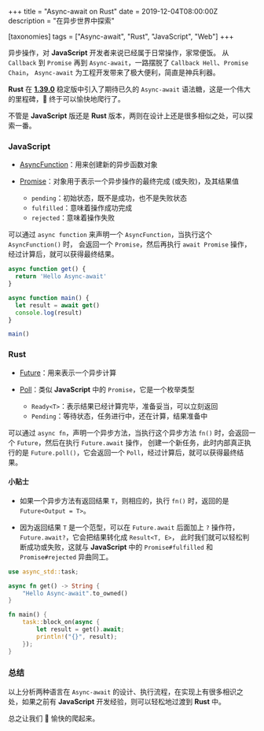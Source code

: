 +++
title = "Async-await on Rust"
date = 2019-12-04T08:00:00Z
description = "在异步世界中探索"

[taxonomies]
tags = ["Async-await", "Rust", "JavaScript", "Web"]
+++

异步操作，对 **JavaScript** 开发者来说已经属于日常操作，家常便饭。
从 `Callback` 到 `Promise` 再到 `Async-await`，一路摆脱了 `Callback Hell`、`Promise Chain`，
`Async-await` 为工程开发带来了极大便利，简直是神兵利器。

**Rust** 在 **[1.39.0]** 稳定版中引入了期待已久的 `Async-await` 语法糖，这是一个伟大的里程碑，🦀 终于可以愉快地爬行了。

不管是 **JavaScript** 版还是 **Rust** 版本，两则在设计上还是很多相似之处，可以探索一番。

### JavaScript

- [AsyncFunction]：用来创建新的异步函数对象

- [Promise]：对象用于表示一个异步操作的最终完成 (或失败)，及其结果值

  - `pending`：初始状态，既不是成功，也不是失败状态
  - `fulfilled`：意味着操作成功完成
  - `rejected`：意味着操作失败

可以通过 `async function` 来声明一个 `AsyncFunction`，当执行这个 `AsyncFunction()` 时，
会返回一个 `Promise`，然后再执行 `await Promise` 操作，经过计算后，就可以获得最终结果。

```js
async function get() {
  return 'Hello Async-await'
}

async function main() {
  let result = await get()
  console.log(result)
}

main()
```

### Rust

- [Future]：用来表示一个异步计算

- [Poll]：类似 **JavaScript** 中的 `Promise`，它是一个枚举类型

  - `Ready<T>`：表示结果已经计算完毕，准备妥当，可以立刻返回
  - `Pending`：等待状态，任务进行中，还在计算，结果准备中

可以通过 `async fn`，声明一个异步方法，当执行这个异步方法 `fn()` 时，会返回一个 `Future`，然后在执行 `Future.await` 操作，
创建一个新任务，此时内部真正执行的是 `Future.poll()`，它会返回一个 `Poll`，经过计算后，就可以获得最终结果。

#### 小贴士

- 如果一个异步方法有返回结果 `T`，则相应的，执行 `fn()` 时，返回的是 `Future<Output = T>`。

- 因为返回结果 `T` 是一个范型，可以在 `Future.await` 后面加上 `?` 操作符，`Future.await?`，它会把结果转化成 `Result<T, E>`，
  此时我们就可以轻松判断成功或失败，这就与 **JavaScript** 中的 `Promise#fulfilled` 和 `Promise#rejected` 异曲同工。

```rust
use async_std::task;

async fn get() -> String {
    "Hello Async-await".to_owned()
}

fn main() {
    task::block_on(async {
        let result = get().await;
        println!("{}", result);
    });
}
```

### 总结

以上分析两种语言在 `Async-await` 的设计、执行流程，在实现上有很多相识之处，如果之前有 **JavaScript** 开发经验，则可以轻松地过渡到 **Rust** 中。

总之让我们 🦀 愉快的爬起来。

[1.39.0]: https://blog.rust-lang.org/2019/11/07/Rust-1.39.0.html
[asyncfunction]: https://developer.mozilla.org/zh-CN/docs/Web/JavaScript/Reference/Global_Objects/AsyncFunction
[promise]: https://developer.mozilla.org/zh-CN/docs/Web/JavaScript/Reference/Global_Objects/Promise
[future]: https://doc.rust-lang.org/std/future/trait.Future.html
[poll]: https://doc.rust-lang.org/beta/std/task/enum.Poll.html
